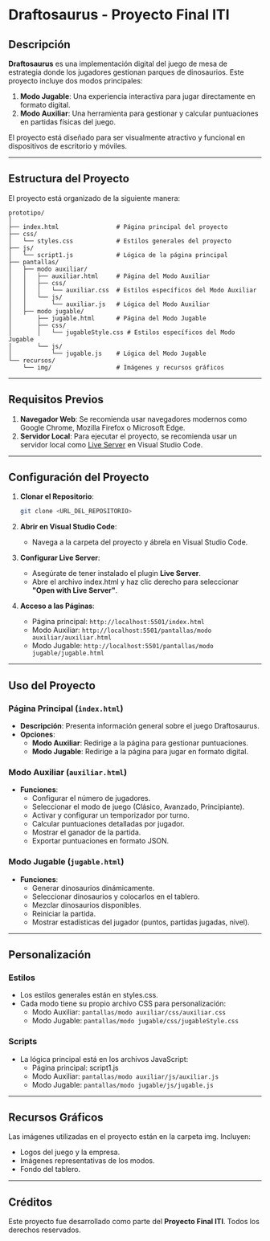 # Draftosaurus - Proyecto Final ITI

## Descripción

**Draftosaurus** es una implementación digital del juego de mesa de estrategia donde los jugadores gestionan parques de dinosaurios. Este proyecto incluye dos modos principales:

1. **Modo Jugable**: Una experiencia interactiva para jugar directamente en formato digital.
2. **Modo Auxiliar**: Una herramienta para gestionar y calcular puntuaciones en partidas físicas del juego.

El proyecto está diseñado para ser visualmente atractivo y funcional en dispositivos de escritorio y móviles.

---

## Estructura del Proyecto

El proyecto está organizado de la siguiente manera:

```
prototipo/
│
├── index.html                # Página principal del proyecto
├── css/
│   └── styles.css            # Estilos generales del proyecto
├── js/
│   └── script1.js            # Lógica de la página principal
├── pantallas/
│   ├── modo auxiliar/
│   │   ├── auxiliar.html     # Página del Modo Auxiliar
│   │   ├── css/
│   │   │   └── auxiliar.css  # Estilos específicos del Modo Auxiliar
│   │   └── js/
│   │       └── auxiliar.js   # Lógica del Modo Auxiliar
│   ├── modo jugable/
│       ├── jugable.html      # Página del Modo Jugable
│       ├── css/
│       │   └── jugableStyle.css # Estilos específicos del Modo Jugable
│       └── js/
│           └── jugable.js    # Lógica del Modo Jugable
└── recursos/
    └── img/                  # Imágenes y recursos gráficos
```

---

## Requisitos Previos

1. **Navegador Web**: Se recomienda usar navegadores modernos como Google Chrome, Mozilla Firefox o Microsoft Edge.
2. **Servidor Local**: Para ejecutar el proyecto, se recomienda usar un servidor local como [Live Server](https://marketplace.visualstudio.com/items?itemName=ritwickdey.LiveServer) en Visual Studio Code.

---

## Configuración del Proyecto

1. **Clonar el Repositorio**:
   ```bash
   git clone <URL_DEL_REPOSITORIO>
   ```

2. **Abrir en Visual Studio Code**:
   - Navega a la carpeta del proyecto y ábrela en Visual Studio Code.

3. **Configurar Live Server**:
   - Asegúrate de tener instalado el plugin **Live Server**.
   - Abre el archivo index.html y haz clic derecho para seleccionar **"Open with Live Server"**.

4. **Acceso a las Páginas**:
   - Página principal: `http://localhost:5501/index.html`
   - Modo Auxiliar: `http://localhost:5501/pantallas/modo auxiliar/auxiliar.html`
   - Modo Jugable: `http://localhost:5501/pantallas/modo jugable/jugable.html`

---

## Uso del Proyecto

### Página Principal (`index.html`)

- **Descripción**: Presenta información general sobre el juego Draftosaurus.
- **Opciones**:
  - **Modo Auxiliar**: Redirige a la página para gestionar puntuaciones.
  - **Modo Jugable**: Redirige a la página para jugar en formato digital.

### Modo Auxiliar (`auxiliar.html`)

- **Funciones**:
  - Configurar el número de jugadores.
  - Seleccionar el modo de juego (Clásico, Avanzado, Principiante).
  - Activar y configurar un temporizador por turno.
  - Calcular puntuaciones detalladas por jugador.
  - Mostrar el ganador de la partida.
  - Exportar puntuaciones en formato JSON.

### Modo Jugable (`jugable.html`)

- **Funciones**:
  - Generar dinosaurios dinámicamente.
  - Seleccionar dinosaurios y colocarlos en el tablero.
  - Mezclar dinosaurios disponibles.
  - Reiniciar la partida.
  - Mostrar estadísticas del jugador (puntos, partidas jugadas, nivel).

---

## Personalización

### Estilos
- Los estilos generales están en styles.css.
- Cada modo tiene su propio archivo CSS para personalización:
  - Modo Auxiliar: `pantallas/modo auxiliar/css/auxiliar.css`
  - Modo Jugable: `pantallas/modo jugable/css/jugableStyle.css`

### Scripts
- La lógica principal está en los archivos JavaScript:
  - Página principal: script1.js
  - Modo Auxiliar: `pantallas/modo auxiliar/js/auxiliar.js`
  - Modo Jugable: `pantallas/modo jugable/js/jugable.js`

---

## Recursos Gráficos

Las imágenes utilizadas en el proyecto están en la carpeta img. Incluyen:
- Logos del juego y la empresa.
- Imágenes representativas de los modos.
- Fondo del tablero.

---

## Créditos

Este proyecto fue desarrollado como parte del **Proyecto Final ITI**. Todos los derechos reservados.

